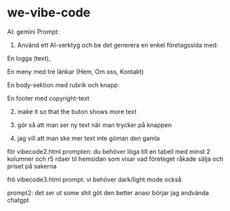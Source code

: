 # we-vibe-code

AI: gemini
Prompt:
1. Använd ett AI-verktyg och be det generera en enkel företagssida med:

En logga (text), 

En meny med tre länkar (Hem, Om oss, Kontakt)

En body-sektion med rubrik och knapp

En footer med copyright-text

2. make it so that the buton shows more text

3. gör så att man ser ny text när man trycker på knappen

4. jag vill att man ske mer text inte göman den gamla

för vibecode2.html
 prompten: du behöver löga till en tabell med minst 2 kolumner och r5 rdaer til hemsidan som visar vad företeget råkade sälja och priset på sakerna

 frö vibecode3.html
prompt: vi behöver dark/light mode också

prompt2: det ser ut some shit göt den better anasr börjar jag andvända chatgpt